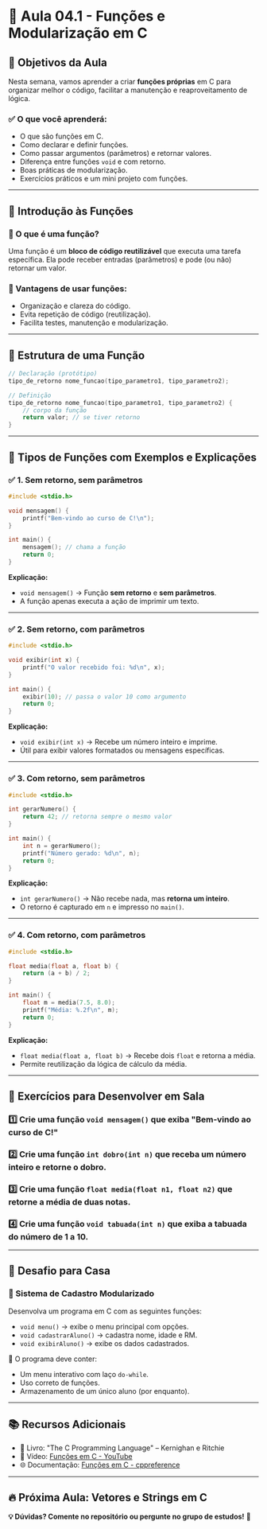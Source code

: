# 🚀 Aula 04.1 - Funções e Modularização em C

## 📌 Objetivos da Aula
Nesta semana, vamos aprender a criar **funções próprias** em C para organizar melhor o código, facilitar a manutenção e reaproveitamento de lógica.

### ✅ O que você aprenderá:
- O que são funções em C.
- Como declarar e definir funções.
- Como passar argumentos (parâmetros) e retornar valores.
- Diferença entre funções `void` e com retorno.
- Boas práticas de modularização.
- Exercícios práticos e um mini projeto com funções.

---

## 📖 Introdução às Funções

### 📌 O que é uma função?
Uma função é um **bloco de código reutilizável** que executa uma tarefa específica. Ela pode receber entradas (parâmetros) e pode (ou não) retornar um valor.

### 📌 Vantagens de usar funções:
- Organização e clareza do código.
- Evita repetição de código (reutilização).
- Facilita testes, manutenção e modularização.

---

## 🔧 Estrutura de uma Função
```c
// Declaração (protótipo)
tipo_de_retorno nome_funcao(tipo_parametro1, tipo_parametro2);

// Definição
tipo_de_retorno nome_funcao(tipo_parametro1, tipo_parametro2) {
    // corpo da função
    return valor; // se tiver retorno
}
```

---

## 🧱 Tipos de Funções com Exemplos e Explicações

### ✅ 1. Sem retorno, sem parâmetros
```c
#include <stdio.h>

void mensagem() {
    printf("Bem-vindo ao curso de C!\n");
}

int main() {
    mensagem(); // chama a função
    return 0;
}
```
**Explicação:**
- `void mensagem()` → Função **sem retorno** e **sem parâmetros**.
- A função apenas executa a ação de imprimir um texto.

---

### ✅ 2. Sem retorno, com parâmetros
```c
#include <stdio.h>

void exibir(int x) {
    printf("O valor recebido foi: %d\n", x);
}

int main() {
    exibir(10); // passa o valor 10 como argumento
    return 0;
}
```
**Explicação:**
- `void exibir(int x)` → Recebe um número inteiro e imprime.
- Útil para exibir valores formatados ou mensagens específicas.

---

### ✅ 3. Com retorno, sem parâmetros
```c
#include <stdio.h>

int gerarNumero() {
    return 42; // retorna sempre o mesmo valor
}

int main() {
    int n = gerarNumero();
    printf("Número gerado: %d\n", n);
    return 0;
}
```
**Explicação:**
- `int gerarNumero()` → Não recebe nada, mas **retorna um inteiro**.
- O retorno é capturado em `n` e impresso no `main()`.

---

### ✅ 4. Com retorno, com parâmetros
```c
#include <stdio.h>

float media(float a, float b) {
    return (a + b) / 2;
}

int main() {
    float m = media(7.5, 8.0);
    printf("Média: %.2f\n", m);
    return 0;
}
```
**Explicação:**
- `float media(float a, float b)` → Recebe dois `float` e retorna a média.
- Permite reutilização da lógica de cálculo da média.

---

## 📝 Exercícios para Desenvolver em Sala

### 1️⃣ Crie uma função `void mensagem()` que exiba "Bem-vindo ao curso de C!"
### 2️⃣ Crie uma função `int dobro(int n)` que receba um número inteiro e retorne o dobro.
### 3️⃣ Crie uma função `float media(float n1, float n2)` que retorne a média de duas notas.
### 4️⃣ Crie uma função `void tabuada(int n)` que exiba a tabuada do número de 1 a 10.

---

## 🎯 Desafio para Casa

### 📌 Sistema de Cadastro Modularizado
Desenvolva um programa em C com as seguintes funções:
- `void menu()` → exibe o menu principal com opções.
- `void cadastrarAluno()` → cadastra nome, idade e RM.
- `void exibirAluno()` → exibe os dados cadastrados.

📌 O programa deve conter:
- Um menu interativo com laço `do-while`.
- Uso correto de funções.
- Armazenamento de um único aluno (por enquanto).

---

## 📚 Recursos Adicionais
- 📖 Livro: "The C Programming Language" – Kernighan e Ritchie
- 🎥 Vídeo: [Funções em C - YouTube](https://www.youtube.com/watch?v=Ta1hL9L4Oaw&pp=ygUYRnVuw6fDtWVzIGVtIEMgLSBZb3VUdWJl)
- 🌐 Documentação: [Funções em C - cppreference](https://en.cppreference.com/w/c/language/functions)

---

## 🔥 Próxima Aula: Vetores e Strings em C

**💡 Dúvidas? Comente no repositório ou pergunte no grupo de estudos!** 💬

